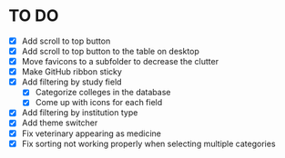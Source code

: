 # TO DO
- [x] Add scroll to top button
- [x] Add scroll to top button to the table on desktop
- [x] Move favicons to a subfolder to decrease the clutter
- [x] Make GitHub ribbon sticky
- [x] Add filtering by study field
    - [x] Categorize colleges in the database
    - [x] Come up with icons for each field
- [x] Add filtering by institution type
- [x] Add theme switcher
- [x] Fix veterinary appearing as medicine
- [x] Fix sorting not working properly when selecting multiple categories